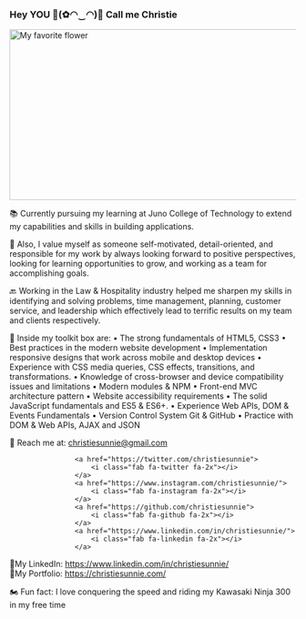 ### Hey YOU 🔆(✿◠‿◠)🔆 Call me Christie
<img src="https://s3.amazonaws.com/shecodesio-production/uploads/files/000/005/570/original/Untitled.png?1614963312" alt="My favorite flower" width="800" height="300">
<p>📚 Currently pursuing my learning at Juno College of Technology to extend my capabilities and skills in building applications. </p>
<p>💎 Also, I value myself as someone self-motivated, detail-oriented, and responsible for my work by always looking forward to positive perspectives, looking for learning opportunities to grow, and working as a team for accomplishing goals.</p>
<p>🔙 Working in the Law & Hospitality industry helped me sharpen my skills in identifying and solving problems, time management, planning, customer service, and leadership which effectively lead to terrific results on my team and clients respectively.</p>

🧰 Inside my toolkit box are:
•	The strong fundamentals of HTML5, CSS3
•	Best practices in the modern website development
•	Implementation responsive designs that work across mobile and desktop devices
•	Experience with CSS media queries, CSS effects, transitions, and transformations. 
•	Knowledge of cross-browser and device compatibility issues and limitations
•	Modern modules & NPM
•	Front-end MVC architecture pattern 
•	Website accessibility requirements
•	The solid JavaScript fundamentals and ES5 & ES6+.
•	Experience Web APIs, DOM & Events Fundamentals
•	Version Control System Git & GitHub
•	Practice with DOM & Web APIs, AJAX and JSON

📧 Reach me at: christiesunnie@gmail.com


                    <a href="https://twitter.com/christiesunnie">
                        <i class="fab fa-twitter fa-2x"></i>
                    </a>
                    <a href="https://www.instagram.com/christiesunnie/">
                        <i class="fab fa-instagram fa-2x"></i>
                    </a>
                    <a href="https://github.com/christiesunnie">
                        <i class="fab fa-github fa-2x"></i>
                    </a>
                    <a href="https://www.linkedin.com/in/christiesunnie/">
                        <i class="fab fa-linkedin fa-2x"></i>
                    </a>


🔗My LinkedIn: https://www.linkedin.com/in/christiesunnie/ <br/>
🔗My Portfolio: https://christiesunnie.com/

🏍 Fun fact: I love conquering the speed and riding my Kawasaki Ninja 300 in my free time

